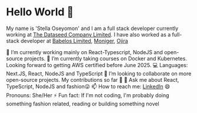 # Hello World 👋

My name is 'Stella Oseyomon' and I am a full stack developer currently working at [The Dataseed Company Limited](https://github.com/theseedfi). I have also worked as a full-stack developer at [Babelos Limited](https://github.com/babelosng), [Moniger](https://github.com/MonigerTech), [Ojira](https://github.com/ojira)

🔭 I’m currently working mainly on React-Typescript, NodeJS and open-source projects. 
🌱 I’m currently taking courses on Docker and Kubernetes. Looking forward to getting AWS certified before June 2025.
💻 Languages: Next.JS, React, NodeJS and TypeScript
👯 I’m looking to collaborate on more open-source projects. My contributions so far 🚀
💬 Ask me about React, TypeScript, NodeJS and fashion😜
📫 How to reach me:  [LinkedIn](https://www.linkedin.com/in/stella-oseyomon/)
😄 Pronouns: She/Her
⚡ Fun fact: If I'm not coding, I'm probably doing something fashion related, reading or building something novel
